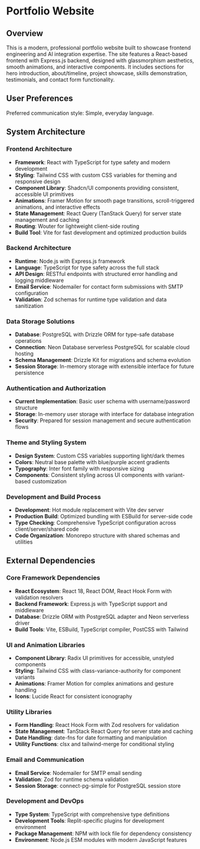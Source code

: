 # Portfolio Website

## Overview

This is a modern, professional portfolio website built to showcase frontend engineering and AI integration expertise. The site features a React-based frontend with Express.js backend, designed with glassmorphism aesthetics, smooth animations, and interactive components. It includes sections for hero introduction, about/timeline, project showcase, skills demonstration, testimonials, and contact form functionality.

## User Preferences

Preferred communication style: Simple, everyday language.

## System Architecture

### Frontend Architecture
- **Framework**: React with TypeScript for type safety and modern development
- **Styling**: Tailwind CSS with custom CSS variables for theming and responsive design
- **Component Library**: Shadcn/UI components providing consistent, accessible UI primitives
- **Animations**: Framer Motion for smooth page transitions, scroll-triggered animations, and interactive effects
- **State Management**: React Query (TanStack Query) for server state management and caching
- **Routing**: Wouter for lightweight client-side routing
- **Build Tool**: Vite for fast development and optimized production builds

### Backend Architecture
- **Runtime**: Node.js with Express.js framework
- **Language**: TypeScript for type safety across the full stack
- **API Design**: RESTful endpoints with structured error handling and logging middleware
- **Email Service**: Nodemailer for contact form submissions with SMTP configuration
- **Validation**: Zod schemas for runtime type validation and data sanitization

### Data Storage Solutions
- **Database**: PostgreSQL with Drizzle ORM for type-safe database operations
- **Connection**: Neon Database serverless PostgreSQL for scalable cloud hosting
- **Schema Management**: Drizzle Kit for migrations and schema evolution
- **Session Storage**: In-memory storage with extensible interface for future persistence

### Authentication and Authorization
- **Current Implementation**: Basic user schema with username/password structure
- **Storage**: In-memory user storage with interface for database integration
- **Security**: Prepared for session management and secure authentication flows

### Theme and Styling System
- **Design System**: Custom CSS variables supporting light/dark themes
- **Colors**: Neutral base palette with blue/purple accent gradients
- **Typography**: Inter font family with responsive sizing
- **Components**: Consistent styling across UI components with variant-based customization

### Development and Build Process
- **Development**: Hot module replacement with Vite dev server
- **Production Build**: Optimized bundling with ESBuild for server-side code
- **Type Checking**: Comprehensive TypeScript configuration across client/server/shared code
- **Code Organization**: Monorepo structure with shared schemas and utilities

## External Dependencies

### Core Framework Dependencies
- **React Ecosystem**: React 18, React DOM, React Hook Form with validation resolvers
- **Backend Framework**: Express.js with TypeScript support and middleware
- **Database**: Drizzle ORM with PostgreSQL adapter and Neon serverless driver
- **Build Tools**: Vite, ESBuild, TypeScript compiler, PostCSS with Tailwind

### UI and Animation Libraries
- **Component Library**: Radix UI primitives for accessible, unstyled components
- **Styling**: Tailwind CSS with class-variance-authority for component variants
- **Animations**: Framer Motion for complex animations and gesture handling
- **Icons**: Lucide React for consistent iconography

### Utility Libraries
- **Form Handling**: React Hook Form with Zod resolvers for validation
- **State Management**: TanStack React Query for server state and caching
- **Date Handling**: date-fns for date formatting and manipulation
- **Utility Functions**: clsx and tailwind-merge for conditional styling

### Email and Communication
- **Email Service**: Nodemailer for SMTP email sending
- **Validation**: Zod for runtime schema validation
- **Session Storage**: connect-pg-simple for PostgreSQL session store

### Development and DevOps
- **Type System**: TypeScript with comprehensive type definitions
- **Development Tools**: Replit-specific plugins for development environment
- **Package Management**: NPM with lock file for dependency consistency
- **Environment**: Node.js ESM modules with modern JavaScript features